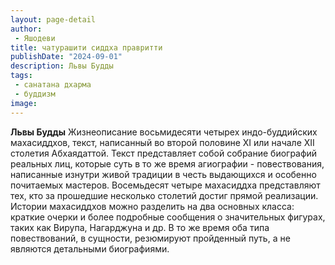 ```yaml
---
layout: page-detail
author:
 - Яшодеви
title: чатурашити сиддха правритти
publishDate: "2024-09-01"
description: Львы Будды
tags:
 - санатана дхарма
 - буддизм
image: 
---
```


__Львы Будды__
Жизнеописание восьмидесяти четырех индо-буддийских махасиддхов, текст, написанный во второй половине XI или начале XII столетия Абхаядаттой. Текст представляет собой собрание биографий реальных лиц, которые суть в то же время агиографии - повествования, написанные изнутри живой традиции в честь выдающихся и особенно почитаемых мастеров. Восемьдесят четыре махасиддха представляют тех, кто за прошедшие несколько столетий достиг прямой реализации. Истории махасиддхов можно разделить на два основных класса: краткие очерки и более подробные сообщения о значительных фигурах, таких как Вирупа, Нагарджуна и др. В то же время оба типа повествований, в сущности, резюмируют пройденный путь, а не являются детальными биографиями.

